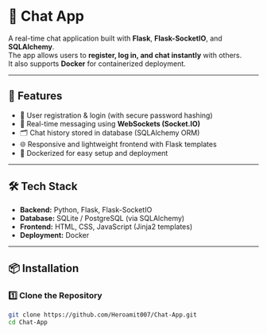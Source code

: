 # 💬 Chat App  

A real-time chat application built with **Flask**, **Flask-SocketIO**, and **SQLAlchemy**.  
The app allows users to **register, log in, and chat instantly** with others.  
It also supports **Docker** for containerized deployment.  

---

## 🚀 Features  

- 🔑 User registration & login (with secure password hashing)  
- 💬 Real-time messaging using **WebSockets (Socket.IO)**  
- 🗂️ Chat history stored in database (SQLAlchemy ORM)  
- 🌐 Responsive and lightweight frontend with Flask templates  
- 🐳 Dockerized for easy setup and deployment  

---

## 🛠️ Tech Stack  

- **Backend:** Python, Flask, Flask-SocketIO  
- **Database:** SQLite / PostgreSQL (via SQLAlchemy)  
- **Frontend:** HTML, CSS, JavaScript (Jinja2 templates)  
- **Deployment:** Docker  

---

## 📦 Installation  

### 1️⃣ Clone the Repository  
```bash
git clone https://github.com/Heroamit007/Chat-App.git
cd Chat-App
